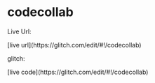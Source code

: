 # codecollab

<p>Live Url:</p> [live url](https://glitch.com/edit/#!/codecollab)
<p>glitch:</p> [live code](https://glitch.com/edit/#!/codecollab)
